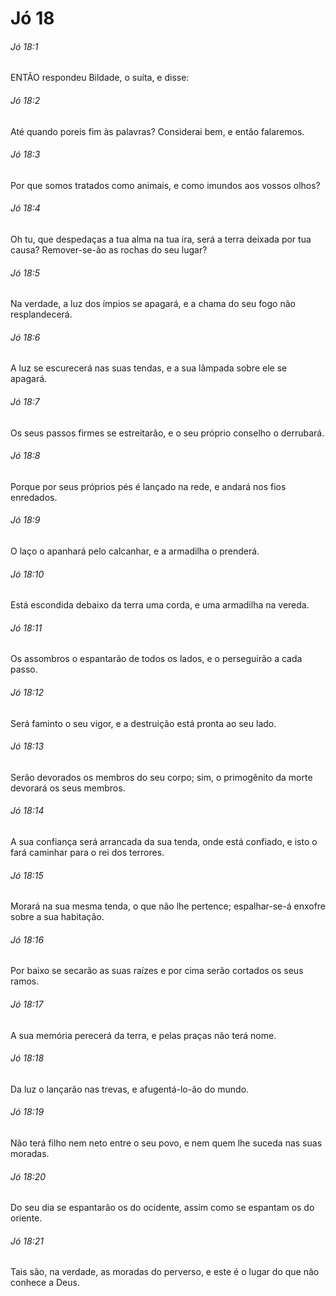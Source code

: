# Jó 18

###### Jó 18:1

ENTÃO respondeu Bildade, o suíta, e disse:

###### Jó 18:2

Até quando poreis fim às palavras? Considerai bem, e então falaremos.

###### Jó 18:3

Por que somos tratados como animais, e como imundos aos vossos olhos?

###### Jó 18:4

Oh tu, que despedaças a tua alma na tua ira, será a terra deixada por tua causa? Remover-se-ão as rochas do seu lugar?

###### Jó 18:5

Na verdade, a luz dos ímpios se apagará, e a chama do seu fogo não resplandecerá.

###### Jó 18:6

A luz se escurecerá nas suas tendas, e a sua lâmpada sobre ele se apagará.

###### Jó 18:7

Os seus passos firmes se estreitarão, e o seu próprio conselho o derrubará.

###### Jó 18:8

Porque por seus próprios pés é lançado na rede, e andará nos fios enredados.

###### Jó 18:9

O laço o apanhará pelo calcanhar, e a armadilha o prenderá.

###### Jó 18:10

Está escondida debaixo da terra uma corda, e uma armadilha na vereda.

###### Jó 18:11

Os assombros o espantarão de todos os lados, e o perseguirão a cada passo.

###### Jó 18:12

Será faminto o seu vigor, e a destruição está pronta ao seu lado.

###### Jó 18:13

Serão devorados os membros do seu corpo; sim, o primogênito da morte devorará os seus membros.

###### Jó 18:14

A sua confiança será arrancada da sua tenda, onde está confiado, e isto o fará caminhar para o rei dos terrores.

###### Jó 18:15

Morará na sua mesma tenda, o que não lhe pertence; espalhar-se-á enxofre sobre a sua habitação.

###### Jó 18:16

Por baixo se secarão as suas raízes e por cima serão cortados os seus ramos.

###### Jó 18:17

A sua memória perecerá da terra, e pelas praças não terá nome.

###### Jó 18:18

Da luz o lançarão nas trevas, e afugentá-lo-ão do mundo.

###### Jó 18:19

Não terá filho nem neto entre o seu povo, e nem quem lhe suceda nas suas moradas.

###### Jó 18:20

Do seu dia se espantarão os do ocidente, assim como se espantam os do oriente.

###### Jó 18:21

Tais são, na verdade, as moradas do perverso, e este é o lugar do que não conhece a Deus.

